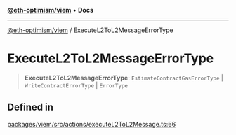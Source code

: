 [**@eth-optimism/viem**](../README.md) • **Docs**

***

[@eth-optimism/viem](../README.md) / ExecuteL2ToL2MessageErrorType

# ExecuteL2ToL2MessageErrorType

> **ExecuteL2ToL2MessageErrorType**: `EstimateContractGasErrorType` \| `WriteContractErrorType` \| `ErrorType`

## Defined in

[packages/viem/src/actions/executeL2ToL2Message.ts:66](https://github.com/ethereum-optimism/ecosystem/blob/c363acafc2b5c0db021f95b4e5fefe43bbcaf322/packages/viem/src/actions/executeL2ToL2Message.ts#L66)
